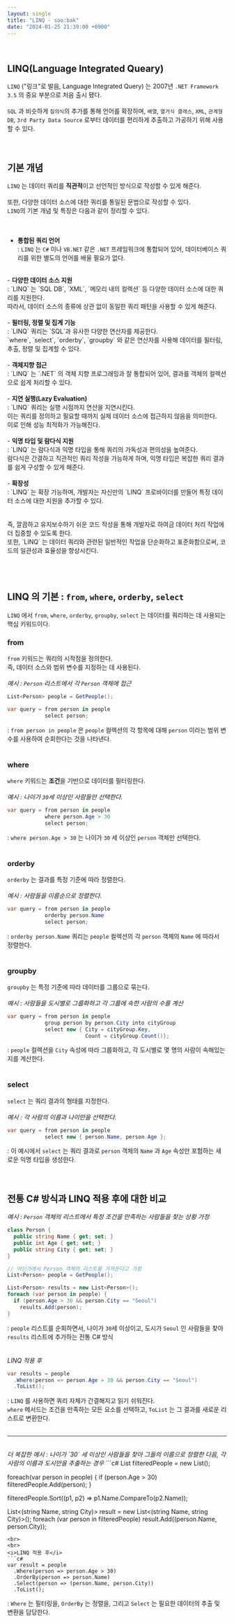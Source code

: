 ```yaml
---
layout: single
title: "LINQ - soo:bak"
date: "2024-01-25 21:39:00 +0900"
---
```

<br>

## LINQ(Language Integrated Queary)
`LINQ` ("링크"로 발음, Language Integrated Query) 는 2007년 `.NET Framework 3.5` 의 중요 부분으로 처음 출시 됐다. <br>
<br>
`SQL` 과 비슷하게 `질의식`의 추가를 통해 언어를 확장하며, `배열`, `열거식 클래스`, `XML`, `관계형 DB`, `3rd Party Data Source` 로부터 데이터를 편리하게 추출하고 가공하기 위해 사용할 수 있다.
<br>
<br>
<br>

## 기본 개념
`LINQ` 는 데이터 쿼리를 <b>직관적</b>이고 선언적인 방식으로 작성할 수 있게 해준다.<br>
<br>
또한, 다양한 데이터 소스에 대한 쿼리를 통일된 문법으로 작성할 수 있다.
<br>
`LINQ`의 기본 개념 및 특징은 다음과 같이 정리할 수 있다. <br>
<br>
<br>
- <b>통합된 쿼리 언어</b>
<br>: `LINQ` 는 `C#` 이나 `VB.NET` 같은 `.NET` 프레임워크에 통합되어 있어, 데이터베이스 쿼리를 위한 별도의 언어를 배울 필요가 없다.<br>
<br>
- <b>다양한 데이터 소스 지원</b>
<br>: `LINQ` 는 `SQL DB`, `XML`, `메모리 내의 컬렉션` 등 다양한 데이터 소스에 대한 쿼리를 지원한다.
<br>따라서, 데이터 소스의 종류에 상관 없이 동일한 쿼리 패턴을 사용할 수 있게 해준다.<br>
<br>
- <b>필터링, 정렬 및 집계 기능</b>
<br>: `LINQ` 쿼리는 `SQL`과 유사한 다양한 연산자를 제공한다.<br>
`where`, `select`, `orderby`, `groupby` 와 같은 연산자를 사용해 데이터를 필터링, 추출, 정렬 및 집계할 수 있다.<br>
<br>
- <b>객체지향 접근</b>
<br>: `LINQ` 는 `.NET` 의 객체 지향 프로그래밍과 잘 통합되어 있어, 결과를 객체의 컬렉션으로 쉽게 처리할 수 있다.<br>
<br>
- <b>지연 실행(Lazy Evaluation)</b>
<br>: `LINQ` 쿼리는 실행 시점까지 연산을 지연시킨다.<br>
이는 쿼리를 정의하고 필요할 때까지 실제 데이터 소스에 접근하지 않음을 의미한다.<br>
이로 인해 성능 최적화가 가능해진다.<br>
<br>
- <b>익명 타입 및 람다식 지원</b>
<br>: `LINQ` 는 람다식과 익명 타입을 통해 쿼리의 가독성과 편의성을 높여준다.<br>
람다식은 간결하고 직관적인 쿼리 작성을 가능하게 하며, 익명 타입은 복잡한 쿼리 결과를 쉽게 구성할 수 있게 해준다.<br>
<br>
- <b>확장성</b>
<br>: `LINQ` 는 확장 가능하며, 개발자는 자신만의 `LINQ` 프로바이더를 만들어 특정 데이터 소스에 대한 지원을 추가할 수 있다.<br>
<br>
<br>
즉, 깔끔하고 유지보수하기 쉬운 코드 작성을 통해 개발자로 하여금 데이터 처리 작업에 더 집중할 수 있도록 한다.<br>
또한, `LINQ` 는 데이터 쿼리와 관련된 일반적인 작업을 단순화하고 표준화함으로써, 코드의 일관성과 효율성을 향상시킨다.<br>
<br>
<br>
<br>

## LINQ 의 기본 : `from`, `where`, `orderby`, `select`
`LINQ` 에서 `from`, `where`, `orderby`, `groupby`, `select` 는 데이터를 쿼리하는 데 사용되는 핵심 키워드이다.<br>

### from
`from` 키워드는 쿼리의 시작점을 정의한다. <br>
즉, 데이터 소스와 범위 변수를 지정하는 데 사용된다. <br>
<br>
<i>예시 : `Person` 리스트에서 각 `Person` 객체에 접근</i>
```c#
List<Person> people = GetPeople();

var query = from person in people
            select person;
```
: `from person in people` 은 `people` 컬렉션의 각 항목에 대해 `person` 이라는 범위 변수를 사용하여 순회한다는 것을 나타낸다.<br>
<br>

### where
`where` 키워드는 <b>조건</b>을 기반으로 데이터를 필터링한다.<br>
<br>
<i>예시 : 나이가 `30`세 이상인 사람들만 선택한다.</i>
```c#
var query = from person in people
            where person.Age > 30
            select person;
```
: `where person.Age > 30` 는 나이가 `30` 세 이상인 `person` 객체만 선택한다.<br>
<br>

### orderby
`orderby` 는 결과를 특정 기준에 따라 정렬한다.<br>
<br>
<i>예시 : 사람들을 이름순으로 정렬한다.</i><br>
```c#
var query = from person in people
            orderby person.Name
            select person;
```
: `orderby person.Name` 쿼리는 `people` 컬렉션의 각 `person` 객체의 `Name` 에 따라서 정렬한다.<br>
<br>

### groupby
`groupby` 는 특정 기준에 따라 데이터를 그룹으로 묶는다.<br>
<br>
<i>예시 : 사람들을 도시별로 그룹화하고 각 그룹에 속한 사람의 수를 계산</i>
```c#
var query = from person in people
            group person by person.City into cityGroup
            select new { City = cityGroup.Key,
                         Count = cityGroup.Count()};
```
: `people` 컬렉션을 `City` 속성에 따라 그룹화하고, 각 도시별로 몇 명의 사람이 속해있는 지를 계산한다. <br>
<br>

### select
`select` 는 쿼리 결과의 형태를 지정한다.<br>
<br>
<i>예시 : 각 사람의 이름과 나이만을 선택한다.</i><br>
```c#
var query = from person in people
            select new { person.Name, person.Age };
```
: 이 예시에서 `select` 는 쿼리 결과로 `person` 객체의 `Name` 과 `Age` 속성만 포험하는 새로운 익명 타입을 생성한다.
<br>
<br>
<br>

## 전통 C# 방식과 LINQ 적용 후에 대한 비교

<i>예시 : `Person` 객체의 리스트에서 특정 조건을 만족하는 사람들을 찾는 상황 가정</i>
```c#
class Person {
  public string Name { get; set; }
  public int Age { get; set; }
  public string City { get; set; }
}

// 어딘가에서 Person 객체의 리스트를 가져온다고 가정
List<Person> people = GetPeople();

List<Person> results = new List<Person>();
foreach (var person in people) {
  if (person.Age > 30 && person.City == "Seoul")
    results.Add(person);
}
```
: `people` 리스트를 순회하면서, 나이가 `30`세 이상이고, 도시가 `Seoul` 인 사람들을 찾아 `results` 리스트에 추가하는 전통 C# 방식<br>
<br>
<br>
<i>LINQ 적용 후</i>
```c#
var results = people
  .Where(person => person.Age > 30 && person.City == "Seoul")
  .ToList();
```
: `LINQ` 를 사용하면 쿼리 자체가 간결해지고 읽기 쉬워진다.<br>
`where` 메서드는 조건을 만족하는 모든 요소를 선택하고, `ToList` 는 그 결과를 새로운 리스트로 변환한다.<br>
<br>

---

<br>
<i>더 복잡한 예시 : 나이가 `30` 세 이상인 사람들을 찾아 그들의 이름으로 정렬한 다음, 각 사람의 이름과 도시만을 추출하는 경우</i>
```c#
List<Person> filteredPeople = new List<Person>();

foreach(var person in people) {
  if (person.Age > 30)
    filteredPeople.Add(person);
}

filteredPeople.Sort((p1, p2) => p1.Name.CompareTo(p2.Name));

List<(string Name, string City)> result = new List<(string Name, string City)>();
foreach (var person in filteredPeople)
  result.Add((person.Name, person.City));
```
<br>
<br>
<i>LINQ 적용 후</i>
```c#
var result = people
  .Where(person => person.Age > 30)
  .OrderBy(person => person.Name)
  .Select(person => (person.Name, person.City))
  .ToList();
```
: `Where` 는 필터링을, `OrderBy` 는 정렬을, 그리고 `Select` 는 필요한 데이터의 추출 및 변환을 담당한다.
<br>
<br>
<br>

